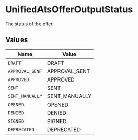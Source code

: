 # UnifiedAtsOfferOutputStatus

The status of the offer


## Values

| Name            | Value           |
| --------------- | --------------- |
| `DRAFT`         | DRAFT           |
| `APPROVAL_SENT` | APPROVAL_SENT   |
| `APPROVED`      | APPROVED        |
| `SENT`          | SENT            |
| `SENT_MANUALLY` | SENT_MANUALLY   |
| `OPENED`        | OPENED          |
| `DENIED`        | DENIED          |
| `SIGNED`        | SIGNED          |
| `DEPRECATED`    | DEPRECATED      |